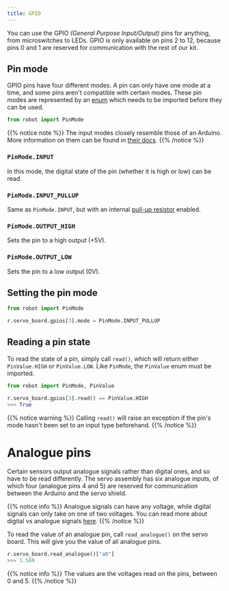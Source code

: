 ```yaml
---
title: GPIO
---
```


You can use the GPIO _(General Purpose Input/Output)_ pins for anything, from microswitches to LEDs. GPIO is only available on pins 2 to 12, because pins 0 and 1 are reserved for communication with the rest of our kit.

## Pin mode
GPIO pins have four different modes. A pin can only have one mode at a time, and some pins aren't compatible with certain modes. These pin modes are represented by an [enum](https://docs.python.org/3/library/enum.html) which needs to be imported before they can be used.

```python
from robot import PinMode
```

{{% notice note %}}
The input modes closely resemble those of an Arduino. More information on them can be found in [their docs](https://www.arduino.cc/en/Tutorial/DigitalPins).
{{% /notice %}}


### `PinMode.INPUT`
In this mode, the digital state of the pin (whether it is high or low) can be read.

### `PinMode.INPUT_PULLUP`
Same as `PinMode.INPUT`, but with an internal [pull-up resistor](https://learn.sparkfun.com/tutorials/pull-up-resistors) enabled.

### `PinMode.OUTPUT_HIGH`
Sets the pin to a high output (+5V).

### `PinMode.OUTPUT_LOW`
Sets the pin to a low output (0V).


## Setting the pin mode

```python
from robot import PinMode

r.servo_board.gpios[3].mode = PinMode.INPUT_PULLUP
```

## Reading a pin state

To read the state of a pin, simply call `read()`, which will return either `PinValue.HIGH` or `PinValue.LOW`. Like `PinMode`, the `PinValue` enum must be imported.

```python
from robot import PinMode, PinValue

r.servo_board.gpios[3].read() == PinValue.HIGH
>>> True
```

{{% notice warning %}}
Calling `read()` will raise an exception if the pin's mode hasn't been set to an input type beforehand.
{{% /notice %}}

# Analogue pins

Certain sensors output analogue signals rather than digital ones, and so have to be read differently. The servo assembly has six analogue inputs, of which four (analogue pins 4 and 5) are reserved for communication between the Arduino and the servo shield.

{{% notice info %}}
Analogue signals can have any voltage, while digital signals can only take on one of two voltages.
You can read more about digital vs analogue signals [here](https://learn.sparkfun.com/tutorials/analog-vs-digital).
{{% /notice %}}

To read the value of an analogue pin, call `read_analogue()` on the servo board. This will give you the value of all analogue pins.

```python
r.servo_board.read_analogue()["a0"]
>>> 1.569
```

{{% notice info %}}
The values are the voltages read on the pins, between 0 and 5.
{{% /notice %}}
